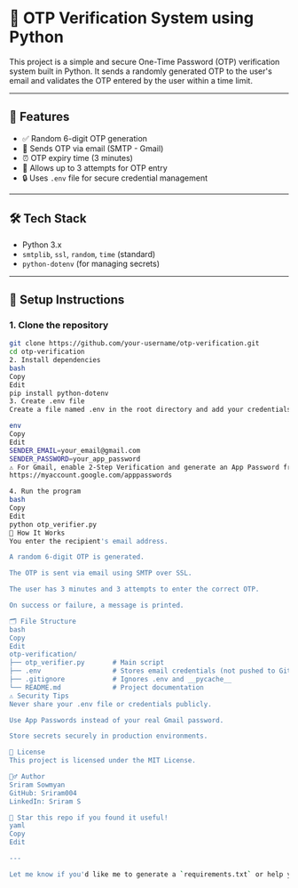 # 🔐 OTP Verification System using Python

This project is a simple and secure One-Time Password (OTP) verification system built in Python. It sends a randomly generated OTP to the user's email and validates the OTP entered by the user within a time limit.

---

## 🚀 Features

- ✅ Random 6-digit OTP generation
- 📧 Sends OTP via email (SMTP - Gmail)
- ⏰ OTP expiry time (3 minutes)
- 🔄 Allows up to 3 attempts for OTP entry
- 🔒 Uses `.env` file for secure credential management

---

## 🛠️ Tech Stack

- Python 3.x
- `smtplib`, `ssl`, `random`, `time` (standard)
- `python-dotenv` (for managing secrets)

---

## 🧪 Setup Instructions

### 1. Clone the repository

```bash
git clone https://github.com/your-username/otp-verification.git
cd otp-verification
2. Install dependencies
bash
Copy
Edit
pip install python-dotenv
3. Create .env file
Create a file named .env in the root directory and add your credentials:

env
Copy
Edit
SENDER_EMAIL=your_email@gmail.com
SENDER_PASSWORD=your_app_password
⚠️ For Gmail, enable 2-Step Verification and generate an App Password from:
https://myaccount.google.com/apppasswords

4. Run the program
bash
Copy
Edit
python otp_verifier.py
🧩 How It Works
You enter the recipient's email address.

A random 6-digit OTP is generated.

The OTP is sent via email using SMTP over SSL.

The user has 3 minutes and 3 attempts to enter the correct OTP.

On success or failure, a message is printed.

🗂️ File Structure
bash
Copy
Edit
otp-verification/
├── otp_verifier.py       # Main script
├── .env                  # Stores email credentials (not pushed to GitHub)
├── .gitignore            # Ignores .env and __pycache__
└── README.md             # Project documentation
⚠️ Security Tips
Never share your .env file or credentials publicly.

Use App Passwords instead of your real Gmail password.

Store secrets securely in production environments.

📄 License
This project is licensed under the MIT License.

🙋‍♂️ Author
Sriram Sowmyan
GitHub: Sriram004
LinkedIn: Sriram S

🌟 Star this repo if you found it useful!
yaml
Copy
Edit

---

Let me know if you'd like me to generate a `requirements.txt` or help you deploy it to Heroku or Replit.
